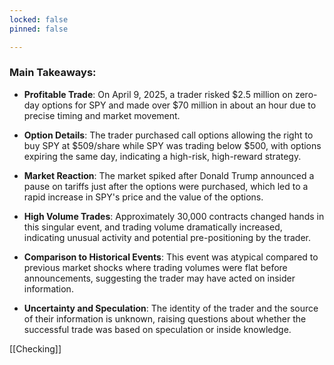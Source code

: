 ```yaml
---
locked: false
pinned: false

---
```


### Main Takeaways:

- **Profitable Trade**: On April 9, 2025, a trader risked $2.5 million on zero-day options for SPY and made over $70 million in about an hour due to precise timing and market movement.

- **Option Details**: The trader purchased call options allowing the right to buy SPY at $509/share while SPY was trading below $500, with options expiring the same day, indicating a high-risk, high-reward strategy.

- **Market Reaction**: The market spiked after Donald Trump announced a pause on tariffs just after the options were purchased, which led to a rapid increase in SPY's price and the value of the options.

- **High Volume Trades**: Approximately 30,000 contracts changed hands in this singular event, and trading volume dramatically increased, indicating unusual activity and potential pre-positioning by the trader.

- **Comparison to Historical Events**: This event was atypical compared to previous market shocks where trading volumes were flat before announcements, suggesting the trader may have acted on insider information.

- **Uncertainty and Speculation**: The identity of the trader and the source of their information is unknown, raising questions about whether the successful trade was based on speculation or inside knowledge.

[[Checking]] 